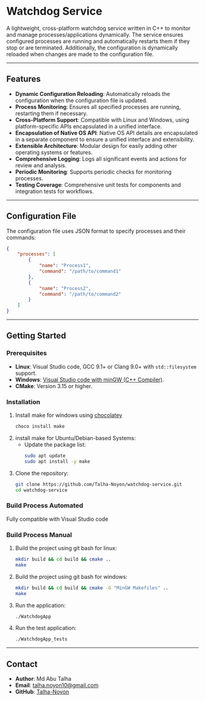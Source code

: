 # Watchdog Service

A lightweight, cross-platform watchdog service written in C++ to monitor and manage processes/applications dynamically. The service ensures configured processes are running and automatically restarts them if they stop or are terminated. Additionally, the configuration is dynamically reloaded when changes are made to the configuration file.

---

## Features

- **Dynamic Configuration Reloading**: Automatically reloads the configuration when the configuration file is updated.
- **Process Monitoring**: Ensures all specified processes are running, restarting them if necessary.
- **Cross-Platform Support**: Compatible with Linux and Windows, using platform-specific APIs encapsulated in a unified interface.
- **Encapsulation of Native OS API**: Native OS API details are encapsulated in a separate component to ensure a unified interface and extensibility.
- **Extensible Architecture**: Modular design for easily adding other operating systems or features.
- **Comprehensive Logging**: Logs all significant events and actions for review and analysis.
- **Periodic Monitoring**: Supports periodic checks for monitoring processes.
- **Testing Coverage**: Comprehensive unit tests for components and integration tests for workflows.
---

## Configuration File

The configuration file uses JSON format to specify processes and their commands:

```json
{
    "processes": [
        {
            "name": "Process1",
            "command": "/path/to/command1"
        },
        {
            "name": "Process2",
            "command": "/path/to/command2"
        }
    ]
}
```
---

## Getting Started

### Prerequisites

- **Linux**: Visual Studio code, GCC 9.1+ or Clang 9.0+ with `std::filesystem` support.
- **Windows**: [Visual Studio code with minGW (C++ Compiler)](https://www.youtube.com/watch?v=DMWD7wfhgNY).
- **CMake**: Version 3.15 or higher.

### Installation
1. Install make for windows
   using [chocolatey](https://docs.chocolatey.org/en-us/choco/setup/#install-with-powershellexe)
   ```bash
   choco install make
   ```
2. install make for Ubuntu/Debian-based Systems:
   - Update the package list:
     ```bash
     sudo apt update
     sudo apt install -y make


3. Clone the repository:
    ```bash
    git clone https://github.com/Talha-Noyon/watchdog-service.git
    cd watchdog-service
    ```
### Build Process Automated
Fully compatible with Visual Studio code
 
### Build Process Manual
1. Build the project using git bash for linux:
    ```bash
    mkdir build && cd build && cmake ..
    make
    ```
2. Build the project using git bash for windows:
    ```bash
    mkdir build && cd build && cmake -G "MinGW Makefiles" ..
    make
    ```
3. Run the application:
    ```bash
    ./WatchdogApp
    ```
4. Run the test application:
    ```bash
    ./WatchdogApp_tests
    ```

---

## Contact

- **Author**: Md Abu Talha 
- **Email**: talha.noyon10@gmail.com  
- **GitHub**: [Talha-Noyon](https://github.com/Talha-Noyon)
